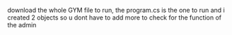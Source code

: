 download the whole GYM file to run, the program.cs is the one to run and i created 2 objects so u dont have to add more to check for the function of the admin 

